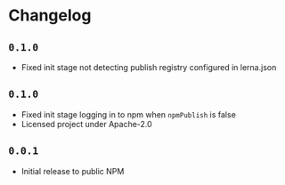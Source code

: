 # Changelog

## `0.1.0`

* Fixed init stage not detecting publish registry configured in lerna.json

## `0.1.0`

* Fixed init stage logging in to npm when `npmPublish` is false
* Licensed project under Apache-2.0

## `0.0.1`

* Initial release to public NPM
